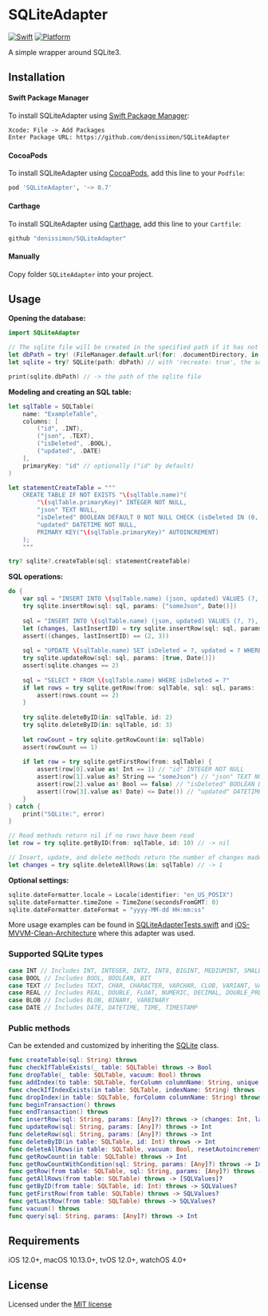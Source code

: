 # SQLiteAdapter

[![Swift](https://img.shields.io/badge/Swift-5-orange.svg?style=flat)](https://swift.org)
[![Platform](https://img.shields.io/badge/platform-iOS%20%7C%20macOS%20%7C%20watchOS%20%7C%20tvOS-lightgrey.svg)](https://developer.apple.com/swift/)

A simple wrapper around SQLite3.

Installation
------------

#### Swift Package Manager

To install SQLiteAdapter using [Swift Package Manager](https://swift.org/package-manager):

```txt
Xcode: File -> Add Packages
Enter Package URL: https://github.com/denissimon/SQLiteAdapter
```

#### CocoaPods

To install SQLiteAdapter using [CocoaPods](https://cocoapods.org), add this line to your `Podfile`:

```ruby
pod 'SQLiteAdapter', '~> 0.7'
```

#### Carthage

To install SQLiteAdapter using [Carthage](https://github.com/Carthage/Carthage), add this line to your `Cartfile`:

```ruby
github "denissimon/SQLiteAdapter"
```

#### Manually

Copy folder `SQLiteAdapter` into your project.

Usage
-----

**Opening the database:**

```swift
import SQLiteAdapter

// The sqlite file will be created in the specified path if it has not yet been created
let dbPath = try! (FileManager.default.url(for: .documentDirectory, in: .userDomainMask, appropriateFor: nil, create: false).appendingPathComponent("db.sqlite")).path
let sqlite = try? SQLite(path: dbPath) // with 'recreate: true', the sqlite file will be deleted and recreated

print(sqlite.dbPath) // -> the path of the sqlite file
```

**Modeling and creating an SQL table:**

```swift
let sqlTable = SQLTable(
    name: "ExampleTable",
    columns: [
        ("id", .INT),
        ("json", .TEXT),
        ("isDeleted", .BOOL),
        ("updated", .DATE)
    ],
    primaryKey: "id" // optionally ("id" by default)
)

let statementCreateTable = """
    CREATE TABLE IF NOT EXISTS "\(sqlTable.name)"(
        "\(sqlTable.primaryKey)" INTEGER NOT NULL,
        "json" TEXT NULL,
        "isDeleted" BOOLEAN DEFAULT 0 NOT NULL CHECK (isDeleted IN (0, 1)),
        "updated" DATETIME NOT NULL,
        PRIMARY KEY("\(sqlTable.primaryKey)" AUTOINCREMENT)
    );
    """

try? sqlite?.createTable(sql: statementCreateTable)
```

**SQL operations:**

```swift
do {
    var sql = "INSERT INTO \(sqlTable.name) (json, updated) VALUES (?, ?);"
    try sqlite.insertRow(sql: sql, params: ["someJson", Date()])
    
    sql = "INSERT INTO \(sqlTable.name) (json, updated) VALUES (?, ?), (?, ?);"
    let (changes, lastInsertID) = try sqlite.insertRow(sql: sql, params: [nil, Date(), nil, Date()])
    assert((changes, lastInsertID) == (2, 3))
    
    sql = "UPDATE \(sqlTable.name) SET isDeleted = ?, updated = ? WHERE \(sqlTable.primaryKey) IN (2, 3)"
    try sqlite.updateRow(sql: sql, params: [true, Date()])
    assert(sqlite.changes == 2)
    
    sql = "SELECT * FROM \(sqlTable.name) WHERE isDeleted = ?"
    if let rows = try sqlite.getRow(from: sqlTable, sql: sql, params: [true])
        assert(rows.count == 2)
    }
    
    try sqlite.deleteByID(in: sqlTable, id: 2)
    try sqlite.deleteByID(in: sqlTable, id: 3)
    
    let rowCount = try sqlite.getRowCount(in: sqlTable)
    assert(rowCount == 1)
    
    if let row = try sqlite.getFirstRow(from: sqlTable) {
        assert(row[0].value as! Int == 1) // "id" INTEGER NOT NULL
        assert(row[1].value as? String == "someJson") // "json" TEXT NULL
        assert(row[2].value as! Bool == false) // "isDeleted" BOOLEAN DEFAULT 0 NOT NULL
        assert((row[3].value as! Date) <= Date()) // "updated" DATETIME NOT NULL
    }
} catch {
    print("SQLite:", error)
}
```

```swift
// Read methods return nil if no rows have been read
let row = try sqlite.getByID(from: sqlTable, id: 10) // -> nil

// Insert, update, and delete methods return the number of changes made
let changes = try sqlite.deleteAllRows(in: sqlTable) // -> 1
```

**Optional settings:**

```swift
sqlite.dateFormatter.locale = Locale(identifier: "en_US_POSIX")
sqlite.dateFormatter.timeZone = TimeZone(secondsFromGMT: 0)
sqlite.dateFormatter.dateFormat = "yyyy-MM-dd HH:mm:ss"
```
 
More usage examples can be found in [SQLiteAdapterTests.swift](https://github.com/denissimon/SQLiteAdapter/blob/main/Tests/SQLiteAdapterTests/SQLiteAdapterTests.swift) and [iOS-MVVM-Clean-Architecture](https://github.com/denissimon/iOS-MVVM-Clean-Architecture) where this adapter was used.

### Supported SQLite types

```swift
case INT // Includes INT, INTEGER, INT2, INT8, BIGINT, MEDIUMINT, SMALLINT, TINYINT
case BOOL // Includes BOOL, BOOLEAN, BIT
case TEXT // Includes TEXT, CHAR, CHARACTER, VARCHAR, CLOB, VARIANT, VARYING_CHARACTER, NATIONAL_VARYING_CHARACTER, NATIVE_CHARACTER, NCHAR, NVARCHAR
case REAL // Includes REAL, DOUBLE, FLOAT, NUMERIC, DECIMAL, DOUBLE_PRECISION
case BLOB // Includes BLOB, BINARY, VARBINARY
case DATE // Includes DATE, DATETIME, TIME, TIMESTAMP
```

### Public methods 

Can be extended and customized by inheriting the [SQLite](https://github.com/denissimon/SQLiteAdapter/blob/main/Sources/SQLiteAdapter/SQLiteAdapter.swift) class.

```swift
func createTable(sql: String) throws
func checkIfTableExists(_ table: SQLTable) throws -> Bool
func dropTable(_ table: SQLTable, vacuum: Bool) throws
func addIndex(to table: SQLTable, forColumn columnName: String, unique: Bool, order: SQLOrder) throws
func checkIfIndexExists(in table: SQLTable, indexName: String) throws -> Bool
func dropIndex(in table: SQLTable, forColumn columnName: String) throws
func beginTransaction() throws
func endTransaction() throws
func insertRow(sql: String, params: [Any]?) throws -> (changes: Int, lastInsertID: Int)
func updateRow(sql: String, params: [Any]?) throws -> Int
func deleteRow(sql: String, params: [Any]?) throws -> Int
func deleteByID(in table: SQLTable, id: Int) throws -> Int
func deleteAllRows(in table: SQLTable, vacuum: Bool, resetAutoincrement: Bool) throws -> Int
func getRowCount(in table: SQLTable) throws -> Int
func getRowCountWithCondition(sql: String, params: [Any]?) throws -> Int
func getRow(from table: SQLTable, sql: String, params: [Any]?) throws -> [SQLValues]?
func getAllRows(from table: SQLTable) throws -> [SQLValues]?
func getByID(from table: SQLTable, id: Int) throws -> SQLValues?
func getFirstRow(from table: SQLTable) throws -> SQLValues?
func getLastRow(from table: SQLTable) throws -> SQLValues?
func vacuum() throws
func query(sql: String, params: [Any]?) throws -> Int
```

Requirements
------------

iOS 12.0+, macOS 10.13.0+, tvOS 12.0+, watchOS 4.0+

License
-------

Licensed under the [MIT license](https://github.com/denissimon/SQLiteAdapter/blob/main/LICENSE)
